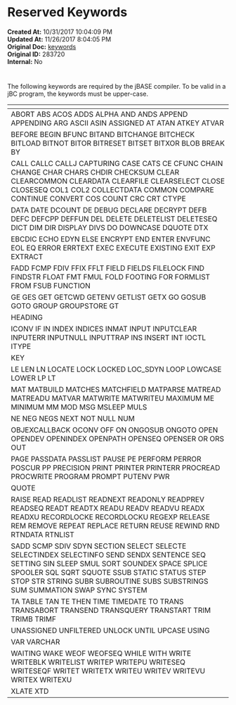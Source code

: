 # Reserved Keywords

**Created At:** 10/31/2017 10:04:09 PM  
**Updated At:** 11/26/2017 8:04:05 PM  
**Original Doc:** [keywords](https://docs.jbase.com/49435-compilation/keywords)  
**Original ID:** 283720  
**Internal:** No  


# 


The following keywords are required by the jBASE compiler. To be valid in a jBC program, the keywords must be upper-case.


| <!----> |
| --- |
| ABORT ABS ACOS ADDS ALPHA AND ANDS APPEND APPENDING ARG ASCII ASIN ASSIGNED AT ATAN ATKEY ATVAR |
| BEFORE BEGIN BFUNC BITAND BITCHANGE BITCHECK BITLOAD BITNOT BITOR BITRESET BITSET BITXOR BLOB BREAK BY |
| CALL CALLC CALLJ CAPTURING CASE CATS CE CFUNC CHAIN CHANGE CHAR CHARS CHDIR CHECKSUM CLEAR CLEARCOMMON CLEARDATA CLEARFILE CLEARSELECT CLOSE CLOSESEQ COL1 COL2 COLLECTDATA COMMON COMPARE CONTINUE CONVERT COS COUNT CRC CRT CTYPE |
| DATA DATE DCOUNT DE DEBUG DECLARE DECRYPT DEFB DEFC DEFCPP DEFFUN DEL DELETE DELETELIST DELETESEQ DICT DIM DIR DISPLAY DIVS DO DOWNCASE DQUOTE DTX |
| EBCDIC ECHO EDYN ELSE ENCRYPT END ENTER ENVFUNC EOL EQ ERROR ERRTEXT EXEC EXECUTE EXISTING EXIT EXP EXTRACT |
| FADD FCMP FDIV FFIX FFLT FIELD FIELDS FILELOCK FIND FINDSTR FLOAT FMT FMUL FOLD FOOTING FOR FORMLIST FROM FSUB FUNCTION |
| GE GES GET GETCWD GETENV GETLIST GETX GO GOSUB GOTO GROUP GROUPSTORE GT |
| HEADING |
| ICONV IF IN INDEX INDICES INMAT INPUT INPUTCLEAR INPUTERR INPUTNULL INPUTTRAP INS INSERT INT IOCTL ITYPE |
| KEY |
| LE LEN LN LOCATE LOCK LOCKED LOC\_SDYN LOOP LOWCASE LOWER LP LT |
| MAT MATBUILD MATCHES MATCHFIELD MATPARSE MATREAD MATREADU MATVAR MATWRITE MATWRITEU MAXIMUM ME MINIMUM MM MOD MSG MSLEEP MULS |
| NE NEG NEGS NEXT NOT NULL NUM |
| OBJEXCALLBACK OCONV OFF ON ONGOSUB ONGOTO OPEN OPENDEV OPENINDEX OPENPATH OPENSEQ OPENSER OR ORS OUT |
| PAGE PASSDATA PASSLIST PAUSE PE PERFORM PERROR POSCUR PP PRECISION PRINT PRINTER PRINTERR PROCREAD PROCWRITE PROGRAM PROMPT PUTENV PWR |
| QUOTE |
| RAISE READ READLIST READNEXT READONLY READPREV READSEQ READT READTX READU READV READVU READX READXU RECORDLOCKE RECORDLOCKU REGEXP RELEASE REM REMOVE REPEAT REPLACE RETURN REUSE REWIND RND RTNDATA RTNLIST |
| SADD SCMP SDIV SDYN SECTION SELECT SELECTE SELECTINDEX SELECTINFO SEND SENDX SENTENCE SEQ SETTING SIN SLEEP SMUL SORT SOUNDEX SPACE SPLICE SPOOLER SQL SQRT SQUOTE SSUB STATIC STATUS STEP STOP STR STRING SUBR SUBROUTINE SUBS SUBSTRINGS SUM SUMMATION SWAP SYNC SYSTEM |
| TA TABLE TAN TE THEN TIME TIMEDATE TO TRANS TRANSABORT TRANSEND TRANSQUERY TRANSTART TRIM TRIMB TRIMF |
| UNASSIGNED UNFILTERED UNLOCK UNTIL UPCASE USING |
| VAR VARCHAR |
| WAITING WAKE WEOF WEOFSEQ WHILE WITH WRITE WRITEBLK WRITELIST WRITEP WRITEPU WRITESEQ WRITESEQF WRITET WRITETX WRITEU WRITEV WRITEVU WRITEX WRITEXU |
| XLATE XTD |

